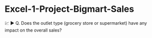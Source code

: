 # Excel-1-Project-Bigmart-Sales
:chart:
:arrow_forward: Q. Does the outlet type (grocery store or supermarket) have any impact on the overall sales? 
